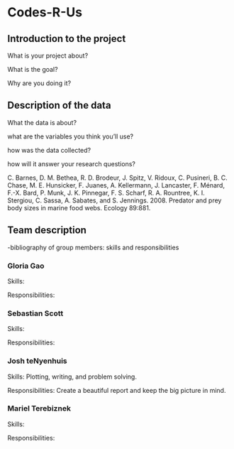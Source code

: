 # Codes-R-Us

## Introduction to the project

What is your project about?

What is the goal?

Why are you doing it?


## Description of the data

What the data is about?

what are the variables you think you’ll use?

how was the data collected?

how will it answer your research questions?

C. Barnes, D. M. Bethea, R. D. Brodeur, J. Spitz, V. Ridoux, C. Pusineri, B. C. Chase, M. E. Hunsicker, F. Juanes, A. Kellermann, J. Lancaster, F. Ménard, F.-X. Bard, P. Munk, J. K. Pinnegar, F. S. Scharf, R. A. Rountree, K. I. Stergiou, C. Sassa, A. Sabates, and S. Jennings. 2008. Predator and prey body sizes in marine food webs. Ecology 89:881.

## Team description
-bibliography of group members:  skills and responsibilities
### Gloria Gao

Skills:

Responsibilities:

### Sebastian Scott

Skills:

Responsibilities:

### Josh teNyenhuis

Skills: Plotting, writing, and problem solving.

Responsibilities: Create a beautiful report and keep the big picture in mind.

### Mariel Terebiznek

Skills:

Responsibilities:
